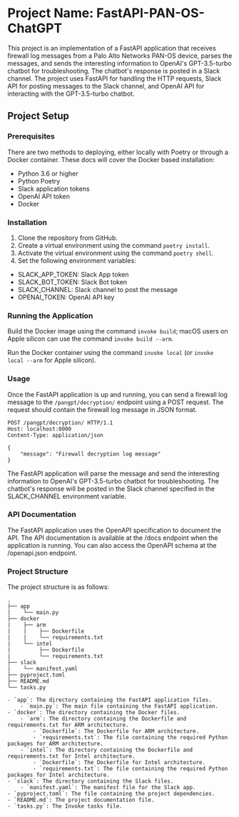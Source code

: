 # Project Name: FastAPI-PAN-OS-ChatGPT

This project is an implementation of a FastAPI application that receives firewall log messages from a Palo Alto Networks PAN-OS device, parses the messages, and sends the interesting information to OpenAI's GPT-3.5-turbo chatbot for troubleshooting. The chatbot's response is posted in a Slack channel. The project uses FastAPI for handling the HTTP requests, Slack API for posting messages to the Slack channel, and OpenAI API for interacting with the GPT-3.5-turbo chatbot.

## Project Setup

### Prerequisites

There are two methods to deploying, either locally with Poetry or through a Docker container. These docs will cover the Docker based installation:

- Python 3.6 or higher
- Python Poetry
- Slack application tokens
- OpenAI API token
- Docker

### Installation

1. Clone the repository from GitHub.
2. Create a virtual environment using the command `poetry install`.
3. Activate the virtual environment using the command `poetry shell`.
4. Set the following environment variables:

- SLACK_APP_TOKEN: Slack App token
- SLACK_BOT_TOKEN: Slack Bot token
- SLACK_CHANNEL: Slack channel to post the message
- OPENAI_TOKEN: OpenAI API key

### Running the Application

Build the Docker image using the command `invoke build`; macOS users on Apple silicon can use the command `invoke build --arm`.

Run the Docker container using the command `invoke local` (or `invoke local --arm` for Apple silicon).

### Usage

Once the FastAPI application is up and running, you can send a firewall log message to the `/pangpt/decryption/` endpoint using a POST request. The request should contain the firewall log message in JSON format.

```http
POST /pangpt/decryption/ HTTP/1.1
Host: localhost:8000
Content-Type: application/json

{
    "message": "Firewall decryption log message"
}
```

The FastAPI application will parse the message and send the interesting information to OpenAI's GPT-3.5-turbo chatbot for troubleshooting. The chatbot's response will be posted in the Slack channel specified in the SLACK_CHANNEL environment variable.

### API Documentation

The FastAPI application uses the OpenAPI specification to document the API. The API documentation is available at the /docs endpoint when the application is running. You can also access the OpenAPI schema at the /openapi.json endpoint.

### Project Structure

The project structure is as follows:

```text
.
├── app
|    └── main.py
├── docker
|    ├── arm
|    |    ├── Dockerfile
|    |    └── requirements.txt
|    └── intel
|         ├── Dockerfile
|         └── requirements.txt
├── slack
|    └── manifest.yaml
├── pyproject.toml
├── README.md
└── tasks.py

- `app`: The directory containing the FastAPI application files.
    - `main.py`: The main file containing the FastAPI application.
- `docker`: The directory containing the Docker files.
    - `arm`: The directory containing the Dockerfile and requirements.txt for ARM architecture.
        - `Dockerfile`: The Dockerfile for ARM architecture.
        - `requirements.txt`: The file containing the required Python packages for ARM architecture.
    - `intel`: The directory containing the Dockerfile and requirements.txt for Intel architecture.
        - `Dockerfile`: The Dockerfile for Intel architecture.
        - `requirements.txt`: The file containing the required Python packages for Intel architecture.
- `slack`: The directory containing the Slack files.
    - `manifest.yaml`: The manifest file for the Slack app.
- `pyproject.toml`: The file containing the project dependencies.
- `README.md`: The project documentation file.
- `tasks.py`: The Invoke tasks file.
```
